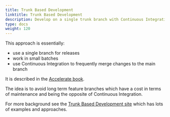 ```yaml
---
title: Trunk Based Development
linktitle: Trunk Based Development
description: Develop on a single trunk branch with Continuous Integration
type: docs
weight: 120
---
```

           
This approach is essentially:

* use a single branch for releases
* work in small batches  
* use Continuous Integration to frequently merge changes to the main branch
  
It is described in the [Accelerate book](/v3/devops/accelerate/). 

The idea is to avoid long term feature branches which have a cost in terms of maintenance and being the opposite of Continuous Integration. 

For more background see the [Trunk Based Development site](https://trunkbaseddevelopment.com/) which has lots of examples and approaches.



